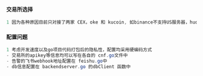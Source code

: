 #### 交易所选择
```java
1 因为各种原因目前只对接了两家 CEX，oke 和 kucoin, 如binance不支持US服务器，huobi不接受大陆用户注册
```
#### 配置问题
```java
1 考虑开发速度以及go项目代码打包后的隐私性，配置均采用硬编码方式
- 交易所的apikey等信息均可以写在各自的 cnf.go文件中
- 告警的飞书webhook地址配置在 feishu.go中
- db信息配置在 backendserver.go 的dbClient 函数中
```